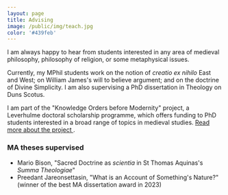 ```yaml
---
layout: page
title: Advising
image: /public/img/teach.jpg
color: '#439feb'
---
```


I am always happy to hear from students interested in any area of medieval philosophy, philosophy of religion, or some metaphysical issues.

Currently, my MPhil students work on the notion of *creatio ex nihilo* East and West; on William James's will to believe argument; and on the doctrine of Divine Simplicity. I am also supervising a PhD dissertation in Theology on Duns Scotus.

I am part of the "Knowledge Orders before Modernity" project, a Leverhulme doctoral scholarship programme, which offers funding to PhD students interested in a broad range of topics in medieval studies. <a href="https://www.komldsp.org.uk" target="_blank"> Read more about the project </a>.


### MA theses supervised

- Mario Bison, "Sacred Doctrine as *scientia* in St Thomas Aquinas's *Summa Theologiae*"
- Preedant Jareonsettasin, "What is an Account of Something's Nature?" (winner of the best MA dissertation award in 2023)


<!-- ### BA theses supervised -->


